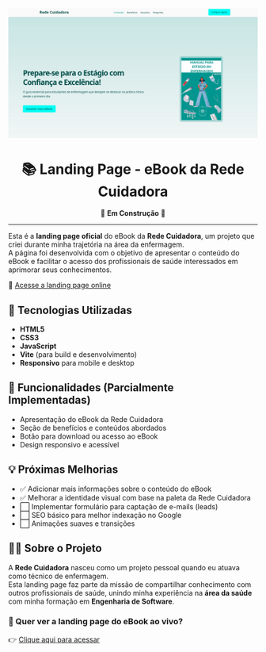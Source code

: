 <img src='assets/img/Captura de tela de 2025-05-07 17-18-58.png'>
<h1 align="center">📚 Landing Page - eBook da Rede Cuidadora</h1>

<p align="center">🚧 <strong>Em Construção</strong> 🚧</p>

---

Esta é a **landing page oficial** do eBook da **Rede Cuidadora**, um projeto que criei durante minha trajetória na área da enfermagem.  
A página foi desenvolvida com o objetivo de apresentar o conteúdo do eBook e facilitar o acesso dos profissionais de saúde interessados em aprimorar seus conhecimentos.

🔗 [Acesse a landing page online](https://redecuidadora.vercel.app/)

## 🚀 Tecnologias Utilizadas

- **HTML5**
- **CSS3**
- **JavaScript**
- **Vite** (para build e desenvolvimento)
- **Responsivo** para mobile e desktop


## 📸 Funcionalidades (Parcialmente Implementadas)

- Apresentação do eBook da Rede Cuidadora
- Seção de benefícios e conteúdos abordados
- Botão para download ou acesso ao eBook
- Design responsivo e acessível

## 💡 Próximas Melhorias

- ✅ Adicionar mais informações sobre o conteúdo do eBook
- ✅ Melhorar a identidade visual com base na paleta da Rede Cuidadora
- ⬜ Implementar formulário para captação de e-mails (leads)
- ⬜ SEO básico para melhor indexação no Google
- ⬜ Animações suaves e transições

## 🧑‍💻 Sobre o Projeto

A **Rede Cuidadora** nasceu como um projeto pessoal quando eu atuava como técnico de enfermagem.  
Esta landing page faz parte da missão de compartilhar conhecimento com outros profissionais de saúde, unindo minha experiência na **área da saúde** com minha formação em **Engenharia de Software**.

### 🚀 Quer ver a landing page do eBook ao vivo?
👉 [Clique aqui para acessar](https://redecuidadora.vercel.app/)
